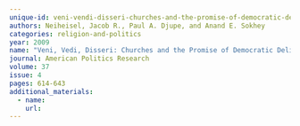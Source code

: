 ```yaml
---
unique-id: veni-vendi-disseri-churches-and-the-promise-of-democratic-deliberation
authors: Neiheisel, Jacob R., Paul A. Djupe, and Anand E. Sokhey
categories: religion-and-politics
year: 2009
name: "Veni, Vedi, Disseri: Churches and the Promise of Democratic Deliberation."
journal: American Politics Research
volume: 37
issue: 4
pages: 614-643
additional_materials:
  - name:
    url:
---
```

